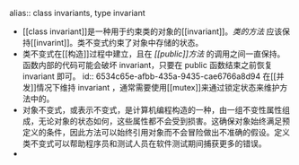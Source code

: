 alias:: class invariants, type invariant

- [[class invariant]]是一种用于约束类的对象的[[invariant]]。*类的方法* 应该保持[[invarint]]。类不变式约束了对象中存储的状态。
- 类不变式在[[构造]]过程中建立，且在 *[[public]]方法* 的调用之间一直保持。函数内部的代码可能会破坏 invariant，只要在 public 函数结束之前恢复 invariant 即可。
  id:: 6534c65e-afbb-435a-9435-cae6766a8d94
  在[[并发]]情况下维持  invariant ，通常需要使用[[mutex]]来通过锁定状态来维护方法中的。
- 对象不变式，或表示不变式，是计算机编程构造的一种，由一组不变性属性组成，无论对象的状态如何，这些属性都不会受到损害。这确保对象始终满足预定义的条件，因此方法可以始终引用对象而不会冒险做出不准确的假设。定义类不变式可以帮助程序员和测试人员在软件测试期间捕获更多的错误。
-